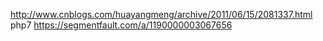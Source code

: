 http://www.cnblogs.com/huayangmeng/archive/2011/06/15/2081337.html
php7 https://segmentfault.com/a/1190000003067656